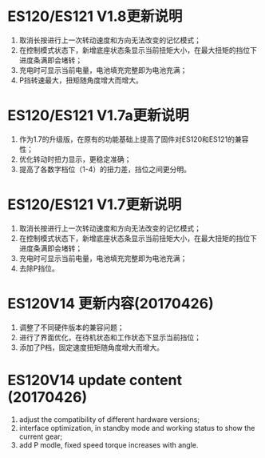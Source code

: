 # ES120/ES121 V1.8更新说明

1. 取消长按进行上一次转动速度和方向无法改变的记忆模式；
2. 在控制模式状态下，新增底座状态条显示当前扭矩大小，在最大扭矩的挡位下进度条满即会堵转；
3. 充电时可显示当前电量，电池填充完整即为电池充满；
4. P挡转速最大，扭矩随角度增大而增大。

# ES120/ES121 V1.7a更新说明

1. 作为1.7的升级版，在原有的功能基础上提高了固件对ES120和ES121的兼容性；
2. 优化转动时扭力显示，更稳定准确；
3. 提高了各数字档位（1-4）的扭力差，挡位之间更分明。

# ES120/ES121 V1.7更新说明
1. 取消长按进行上一次转动速度和方向无法改变的记忆模式；
2. 在控制模式状态下，新增底座状态条显示当前扭矩大小，在最大扭矩的挡位下进度条满即会堵转；
3. 充电时可显示当前电量，电池填充完整即为电池充满；
4. 去除P挡位。

# ES120V14 更新内容(20170426)

1. 调整了不同硬件版本的兼容问题；
2. 进行了界面优化，在待机状态和工作状态下显示当前挡位；
3. 添加了P档，固定速度扭矩随角度增大而增大。

 
# ES120V14 update content (20170426)

1. adjust the compatibility of different hardware versions;
2. interface optimization, in standby mode and working status to show the current gear;
3. add P modle, fixed speed torque increases with angle.